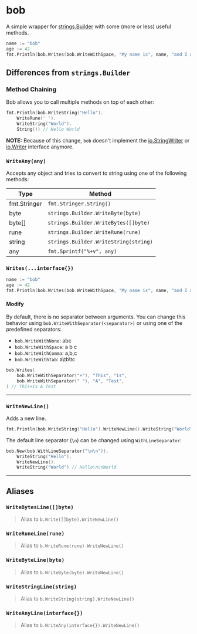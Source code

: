 # bob

A simple wrapper for [strings.Builder](https://pkg.go.dev/strings#Builder) with some (more or less) useful methods.

```go
name := "bob"
age := 42
fmt.Println(bob.Writes(bob.WriteWithSpace, "My name is", name, "and I am", age, "years old").String())
```

## Differences from `strings.Builder`

### Method Chaining

Bob allows you to call multiple methods on top of each other:

```go
fmt.Println(bob.WriteString("Hello").
    WriteRune(' ').
    WriteString("World").
    String()) // Hello World
```

**NOTE:** Because of this change, `bob` doesn't implement the [io.StringWriter](https://pkg.go.dev/io#StringWriter)
or [io.Writer](https://pkg.go.dev/io#Writer) interface anymore.


### `WriteAny(any)`

Accepts any object and tries to convert to string using one of the following methods:

| Type         | Method                                |
|--------------|---------------------------------------|
| fmt.Stringer | `fmt.Stringer.String()`               |
| byte         | `strings.Builder.WriteByte(byte)`     |
| byte[]       | `strings.Builder.WriteBytes([]byte)`  |
| rune         | `strings.Builder.WriteRune(rune)`     |
| string       | `strings.Builder.WriteString(string)` |
| any          | `fmt.Sprintf("%+v", any)`             |

### `Writes(...interface{})`

```go
name := "bob"
age := 42
fmt.Println(bob.Writes(bob.WriteWithSpace, "My name is", name, "and I am", age, "years old").String())
```

#### Modify

By default, there is no separator between arguments. 
You can change this behavior using `bob.WriteWithSeparator(<separator>)` or using one of the predefined separators:

- `bob.WriteWithNone`: abc
- `bob.WriteWithSpace`: a b c
- `bob.WriteWithComma`: a,b,c
- `bob.WriteWithTab`: a\tb\tc

```go
bob.Writes(
    bob.WriteWithSeparator("+"), "This", "Is",
    bob.WriteWithSeparator(" "), "A", "Test",
) // This+Is A Test
```

---

### `WriteNewLine()`

Adds a new line.

```go
fmt.Println(bob.WriteString("Hello").WriteNewLine().WriteString("World").String()) // Hello\nWorld
```

The default line separator (`\n`) can be changed using `WithLineSeparator`:

```go
bob.New(bob.WithLineSeparator("\n\n")).
	WriteString("Hello").
	WriteNewLine().
	WriteString("World") // Hello\n\nWorld
```

---

## Aliases

### `WriteBytesLine([]byte)`

> Alias to `b.Write([]byte).WriteNewLine()`

### `WriteRuneLine(rune)`

> Alias to `b.WriteRune(rune).WriteNewLine()`

### `WriteByteLine(byte)`

> Alias to `b.WriteByte(byte).WriteNewLine()`

### `WriteStringLine(string)`

> Alias to `b.WriteString(string).WriteNewLine()`

### `WriteAnyLine(interface{})`

> Alias to `b.WriteAny(interface{}).WriteNewLine()`
